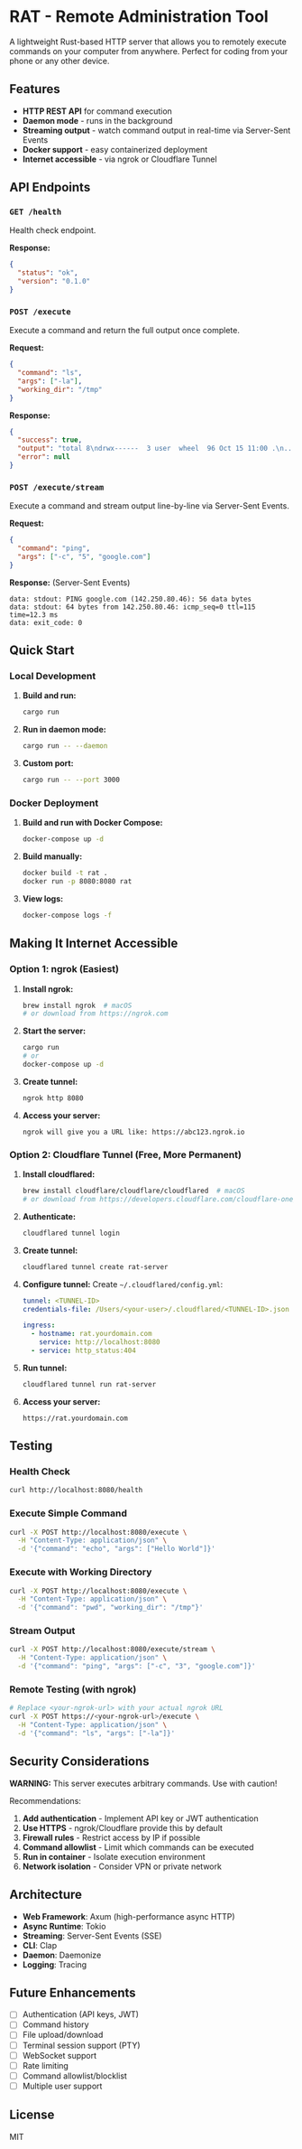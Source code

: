 # RAT - Remote Administration Tool

A lightweight Rust-based HTTP server that allows you to remotely execute commands on your computer from anywhere. Perfect for coding from your phone or any other device.

## Features

- **HTTP REST API** for command execution
- **Daemon mode** - runs in the background
- **Streaming output** - watch command output in real-time via Server-Sent Events
- **Docker support** - easy containerized deployment
- **Internet accessible** - via ngrok or Cloudflare Tunnel

## API Endpoints

### `GET /health`
Health check endpoint.

**Response:**
```json
{
  "status": "ok",
  "version": "0.1.0"
}
```

### `POST /execute`
Execute a command and return the full output once complete.

**Request:**
```json
{
  "command": "ls",
  "args": ["-la"],
  "working_dir": "/tmp"
}
```

**Response:**
```json
{
  "success": true,
  "output": "total 8\ndrwx------  3 user  wheel  96 Oct 15 11:00 .\n...",
  "error": null
}
```

### `POST /execute/stream`
Execute a command and stream output line-by-line via Server-Sent Events.

**Request:**
```json
{
  "command": "ping",
  "args": ["-c", "5", "google.com"]
}
```

**Response:** (Server-Sent Events)
```
data: stdout: PING google.com (142.250.80.46): 56 data bytes
data: stdout: 64 bytes from 142.250.80.46: icmp_seq=0 ttl=115 time=12.3 ms
data: exit_code: 0
```

## Quick Start

### Local Development

1. **Build and run:**
   ```bash
   cargo run
   ```

2. **Run in daemon mode:**
   ```bash
   cargo run -- --daemon
   ```

3. **Custom port:**
   ```bash
   cargo run -- --port 3000
   ```

### Docker Deployment

1. **Build and run with Docker Compose:**
   ```bash
   docker-compose up -d
   ```

2. **Build manually:**
   ```bash
   docker build -t rat .
   docker run -p 8080:8080 rat
   ```

3. **View logs:**
   ```bash
   docker-compose logs -f
   ```

## Making It Internet Accessible

### Option 1: ngrok (Easiest)

1. **Install ngrok:**
   ```bash
   brew install ngrok  # macOS
   # or download from https://ngrok.com
   ```

2. **Start the server:**
   ```bash
   cargo run
   # or
   docker-compose up -d
   ```

3. **Create tunnel:**
   ```bash
   ngrok http 8080
   ```

4. **Access your server:**
   ```
   ngrok will give you a URL like: https://abc123.ngrok.io
   ```

### Option 2: Cloudflare Tunnel (Free, More Permanent)

1. **Install cloudflared:**
   ```bash
   brew install cloudflare/cloudflare/cloudflared  # macOS
   # or download from https://developers.cloudflare.com/cloudflare-one/connections/connect-apps/install-and-setup/installation/
   ```

2. **Authenticate:**
   ```bash
   cloudflared tunnel login
   ```

3. **Create tunnel:**
   ```bash
   cloudflared tunnel create rat-server
   ```

4. **Configure tunnel:**
   Create `~/.cloudflared/config.yml`:
   ```yaml
   tunnel: <TUNNEL-ID>
   credentials-file: /Users/<your-user>/.cloudflared/<TUNNEL-ID>.json

   ingress:
     - hostname: rat.yourdomain.com
       service: http://localhost:8080
     - service: http_status:404
   ```

5. **Run tunnel:**
   ```bash
   cloudflared tunnel run rat-server
   ```

6. **Access your server:**
   ```
   https://rat.yourdomain.com
   ```

## Testing

### Health Check
```bash
curl http://localhost:8080/health
```

### Execute Simple Command
```bash
curl -X POST http://localhost:8080/execute \
  -H "Content-Type: application/json" \
  -d '{"command": "echo", "args": ["Hello World"]}'
```

### Execute with Working Directory
```bash
curl -X POST http://localhost:8080/execute \
  -H "Content-Type: application/json" \
  -d '{"command": "pwd", "working_dir": "/tmp"}'
```

### Stream Output
```bash
curl -X POST http://localhost:8080/execute/stream \
  -H "Content-Type: application/json" \
  -d '{"command": "ping", "args": ["-c", "3", "google.com"]}'
```

### Remote Testing (with ngrok)
```bash
# Replace <your-ngrok-url> with your actual ngrok URL
curl -X POST https://<your-ngrok-url>/execute \
  -H "Content-Type: application/json" \
  -d '{"command": "ls", "args": ["-la"]}'
```

## Security Considerations

**WARNING:** This server executes arbitrary commands. Use with caution!

Recommendations:
1. **Add authentication** - Implement API key or JWT authentication
2. **Use HTTPS** - ngrok/Cloudflare provide this by default
3. **Firewall rules** - Restrict access by IP if possible
4. **Command allowlist** - Limit which commands can be executed
5. **Run in container** - Isolate execution environment
6. **Network isolation** - Consider VPN or private network

## Architecture

- **Web Framework**: Axum (high-performance async HTTP)
- **Async Runtime**: Tokio
- **Streaming**: Server-Sent Events (SSE)
- **CLI**: Clap
- **Daemon**: Daemonize
- **Logging**: Tracing

## Future Enhancements

- [ ] Authentication (API keys, JWT)
- [ ] Command history
- [ ] File upload/download
- [ ] Terminal session support (PTY)
- [ ] WebSocket support
- [ ] Rate limiting
- [ ] Command allowlist/blocklist
- [ ] Multiple user support

## License

MIT
